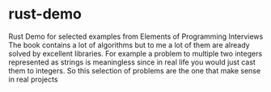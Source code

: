 # rust-demo
Rust Demo for selected examples from Elements of Programming Interviews
The book contains a lot of algorithms but to me a lot of them are already solved by excellent libraries. For example a problem to multiple two integers represented as strings is meaningless since in real life you would just cast them to integers.  So this selection of problems are the one that make sense in real projects
